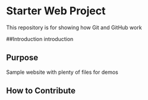 # Starter Web Project

This repository is for showing how Git and GitHub work

##Introduction
introduction

## Purpose

Sample website with plenty of files for demos

## How to Contribute